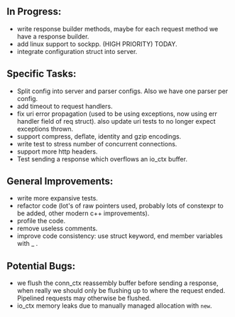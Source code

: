 In Progress:
------------

- write response builder methods, maybe for each request method we have a response builder.
- add linux support to sockpp. (HIGH PRIORITY) TODAY.
- integrate configuration struct into server.


Specific Tasks:
---------------

- Split config into server and parser configs. Also we have one parser per config.
- add timeout to request handlers.
- fix uri error propagation (used to be using exceptions, now using err handler field of req struct).
  also update uri tests to no longer expect exceptions thrown.
- support compress, deflate, identity and gzip encodings.
- write test to stress number of concurrent connections.
- support more http headers.
- Test sending a response which overflows an io_ctx buffer.

General Improvements:
---------------------

- write more expansive tests.
- refactor code (lot's of raw pointers used, probably lots of constexpr to be added, other modern c++ improvements).
- profile the code.
- remove useless comments.
- improve code consistency: use struct keyword, end member variables with _ .

Potential Bugs:
---------------

- we flush the conn_ctx reassembly buffer before sending a response, when
  really we should only be flushing up to where the request ended. Pipelined requests
  may otherwise be flushed. 
- io_ctx memory leaks due to manually managed allocation with `new`.